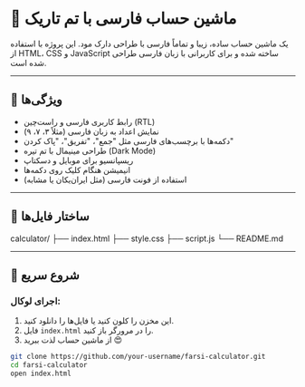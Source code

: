 # 🧮 ماشین حساب فارسی با تم تاریک

یک ماشین حساب ساده، زیبا و تماماً فارسی با طراحی دارک مود. این پروژه با استفاده از HTML، CSS و JavaScript ساخته شده و برای کاربرانی با زبان فارسی طراحی شده است.

---

## 🎨 ویژگی‌ها

- رابط کاربری فارسی و راست‌چین (RTL)
- نمایش اعداد به زبان فارسی (مثلاً ۳، ۷، ۹)
- دکمه‌ها با برچسب‌های فارسی مثل "جمع"، "تفریق"، "پاک کردن"
- طراحی مینیمال با تم تیره (Dark Mode)
- ریسپانسیو برای موبایل و دسکتاپ
- انیمیشن هنگام کلیک روی دکمه‌ها
- استفاده از فونت فارسی (مثل ایران‌یکان یا مشابه)

---

## 📁 ساختار فایل‌ها

calculator/
├── index.html
├── style.css
├── script.js
└── README.md


---

## 🚀 شروع سریع

### اجرای لوکال:
1. این مخزن را کلون کنید یا فایل‌ها را دانلود کنید.
2. فایل `index.html` را در مرورگر باز کنید.
3. از ماشین حساب لذت ببرید 😍

```bash
git clone https://github.com/your-username/farsi-calculator.git
cd farsi-calculator
open index.html
